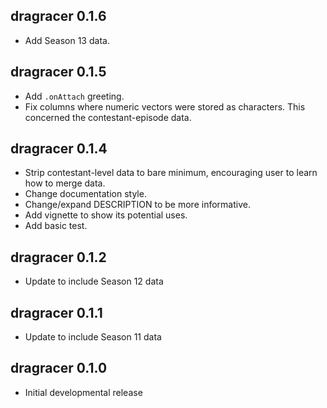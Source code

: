 dragracer 0.1.6
---------------------------------------------------------------------

- Add Season 13 data.

dragracer 0.1.5
---------------------------------------------------------------------

- Add `.onAttach` greeting.
- Fix columns where numeric vectors were stored as characters. This concerned the contestant-episode data.

dragracer 0.1.4
---------------------------------------------------------------------

- Strip contestant-level data to bare minimum, encouraging user to learn how to merge data.
- Change documentation style.
- Change/expand DESCRIPTION to be more informative.
- Add vignette to show its potential uses.
- Add basic test.

dragracer 0.1.2
---------------------------------------------------------------------

- Update to include Season 12 data

dragracer 0.1.1
---------------------------------------------------------------------

- Update to include Season 11 data

dragracer 0.1.0
---------------------------------------------------------------------

- Initial developmental release
